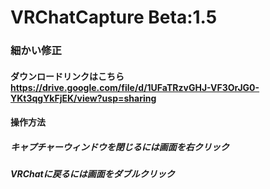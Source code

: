 # VRChatCapture Beta:1.5
### 細かい修正
#### ダウンロードリンクはこちら　https://drive.google.com/file/d/1UFaTRzvGHJ-VF3OrJG0-YKt3qgYkFjEK/view?usp=sharing
  
#### 操作方法  
##### キャプチャーウィンドウを閉じるには画面を右クリック  
##### VRChatに戻るには画面をダブルクリック
